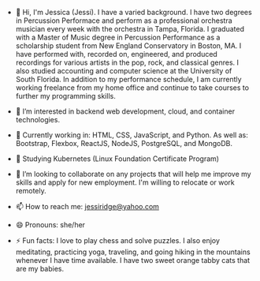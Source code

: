 - 👋  Hi, I'm Jessica (Jessi). I have a varied background. I have two degrees in Percussion Performace and perform as a professional orchestra musician every week with the orchestra in Tampa, Florida. I graduated with a Master of Music degree in Percussion Performance as a scholarship student from New England Conservatory in Boston, MA. I have performed with, recorded on, engineered, and produced recordings for various artists in the pop, rock, and classical genres. I also studied accounting and computer science at the University of South Florida. In addition to my performance schedule, I am currently working freelance from my home office and continue to take courses to further my programming skills.

- 👀  I’m interested in backend web development, cloud, and container technologies.
 
- 🌱  Currently working in: HTML, CSS, JavaScript, and Python. As well as: Bootstrap, Flexbox, ReactJS, NodeJS, PostgreSQL, and MongoDB.

- 📖  Studying Kubernetes (Linux Foundation Certificate Program)
  
- 💞️  I’m looking to collaborate on any projects that will help me improve my skills and apply for new employment. I'm willing to relocate or work remotely.
  
- 📫  How to reach me: jessiridge@yahoo.com
  
- 😄  Pronouns: she/her 
  
- ⚡  Fun facts: I love to play chess and solve puzzles. I also enjoy meditating, practicing yoga, traveling, and going hiking in the mountains whenever I have time available. I have two sweet orange tabby cats that are my babies.

<!---
JessiRidge/JessiRidge is a ✨ special ✨ repository because its `README.md` (this file) appears on your GitHub profile.
You can click the Preview link to take a look at your changes.
--->
